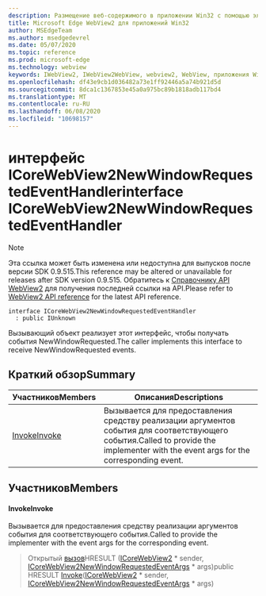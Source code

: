 ```yaml
---
description: Размещение веб-содержимого в приложении Win32 с помощью элемента управления Microsoft Edge WebView2
title: Microsoft Edge WebView2 для приложений Win32
author: MSEdgeTeam
ms.author: msedgedevrel
ms.date: 05/07/2020
ms.topic: reference
ms.prod: microsoft-edge
ms.technology: webview
keywords: IWebView2, IWebView2WebView, webview2, WebView, приложения Win32, Win32, EDGE, ICoreWebView2, ICoreWebView2Controller, элемент управления "веб-браузер", HTML Edge
ms.openlocfilehash: df43e9cb1d036482a73e1ff92446a5a74b921d5d
ms.sourcegitcommit: 8dca1c1367853e45a0a975bc89b1818adb117bd4
ms.translationtype: MT
ms.contentlocale: ru-RU
ms.lasthandoff: 06/08/2020
ms.locfileid: "10698157"
---
```

# <span data-ttu-id="4f9be-104">интерфейс ICoreWebView2NewWindowRequestedEventHandler</span><span class="sxs-lookup"><span data-stu-id="4f9be-104">interface ICoreWebView2NewWindowRequestedEventHandler</span></span> 

> [!NOTE]
> <span data-ttu-id="4f9be-105">Эта ссылка может быть изменена или недоступна для выпусков после версии SDK 0.9.515.</span><span class="sxs-lookup"><span data-stu-id="4f9be-105">This reference may be altered or unavailable for releases after SDK version 0.9.515.</span></span> <span data-ttu-id="4f9be-106">Обратитесь к [Справочнику API WebView2](../../../webview2-api-reference.md) для получения последней ссылки на API.</span><span class="sxs-lookup"><span data-stu-id="4f9be-106">Please refer to [WebView2 API reference](../../../webview2-api-reference.md) for the latest API reference.</span></span>

```
interface ICoreWebView2NewWindowRequestedEventHandler
  : public IUnknown
```

<span data-ttu-id="4f9be-107">Вызывающий объект реализует этот интерфейс, чтобы получать события NewWindowRequested.</span><span class="sxs-lookup"><span data-stu-id="4f9be-107">The caller implements this interface to receive NewWindowRequested events.</span></span>

## <span data-ttu-id="4f9be-108">Краткий обзор</span><span class="sxs-lookup"><span data-stu-id="4f9be-108">Summary</span></span>

 <span data-ttu-id="4f9be-109">Участников</span><span class="sxs-lookup"><span data-stu-id="4f9be-109">Members</span></span>                        | <span data-ttu-id="4f9be-110">Описания</span><span class="sxs-lookup"><span data-stu-id="4f9be-110">Descriptions</span></span>
--------------------------------|---------------------------------------------
[<span data-ttu-id="4f9be-111">Invoke</span><span class="sxs-lookup"><span data-stu-id="4f9be-111">Invoke</span></span>](#invoke) | <span data-ttu-id="4f9be-112">Вызывается для предоставления средству реализации аргументов события для соответствующего события.</span><span class="sxs-lookup"><span data-stu-id="4f9be-112">Called to provide the implementer with the event args for the corresponding event.</span></span>

## <span data-ttu-id="4f9be-113">Участников</span><span class="sxs-lookup"><span data-stu-id="4f9be-113">Members</span></span>

#### <span data-ttu-id="4f9be-114">Invoke</span><span class="sxs-lookup"><span data-stu-id="4f9be-114">Invoke</span></span> 

<span data-ttu-id="4f9be-115">Вызывается для предоставления средству реализации аргументов события для соответствующего события.</span><span class="sxs-lookup"><span data-stu-id="4f9be-115">Called to provide the implementer with the event args for the corresponding event.</span></span>

> <span data-ttu-id="4f9be-116">Открытый [вызов](#invoke)HRESULT ([ICoreWebView2](icorewebview2.md) \* sender, [ICoreWebView2NewWindowRequestedEventArgs](icorewebview2newwindowrequestedeventargs.md) \* args)</span><span class="sxs-lookup"><span data-stu-id="4f9be-116">public HRESULT [Invoke](#invoke)([ICoreWebView2](icorewebview2.md) \* sender, [ICoreWebView2NewWindowRequestedEventArgs](icorewebview2newwindowrequestedeventargs.md) \* args)</span></span>

